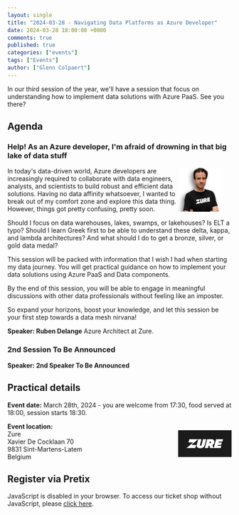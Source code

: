 ```yaml
---
layout: single
title: "2024-03-28 - Navigating Data Platforms as Azure Developer"
date: 2024-03-28 18:00:00 +0000
comments: true
published: true
categories: ["events"]
tags: ["Events"]
author: ["Glenn Colpaert"]
---
```


In our third session of the year, we'll have a session that focus on understanding how to implement data solutions with Azure PaaS. See you there?

## Agenda

### Help! As an Azure developer, I'm afraid of drowning in that big lake of data stuff

<img src="/assets/media/speakers/ruben-delange-zure.png" alt="Ruben Delange" align="right" height="100" width="100" style="margin-right: 20px;">
In today's data-driven world, Azure developers are increasingly required to collaborate with data engineers, analysts, and scientists to build robust and efficient data solutions. Having no data affinity whatsoever, I wanted to break out of my comfort zone and explore this data thing. However, things got pretty confusing, pretty soon.

Should I focus on data warehouses, lakes, swamps, or lakehouses? Is ELT a typo? Should I learn Greek first to be able to understand these delta, kappa, and lambda architectures? And what should I do to get a bronze, silver, or gold data medal?

This session will be packed with information that I wish I had when starting my data journey. You will get practical guidance on how to implement your data solutions using Azure PaaS and Data components.

By the end of this session, you will be able to engage in meaningful discussions with other data professionals without feeling like an imposter.

So expand your horizons, boost your knowledge, and let this session be your first step towards a data mesh nirvana!


**Speaker: Ruben Delange** Azure Architect at Zure.

### 2nd Session To Be Announced

**Speaker: 2nd Speaker To Be Announced**

## Practical details

**Event date:** March 28th, 2024 - you are welcome from 17:30, food served at 18:00, session starts 18:30.

**Event location:**<br />
<img width="120" height="60" align="right" alt="Zure" src="/assets/media/sponsors/logo-zure.png">Zure<br/>
Xavier De Cocklaan 70<br/>
9831 Sint-Martens-Latem<br/>
Belgium

## Register via Pretix

<link rel="stylesheet" type="text/css" href="https://pretix.eu/azug/20240328/widget/v1.css">
<script type="text/javascript" src="https://pretix.eu/widget/v1.en.js" async></script>
<pretix-widget event="https://pretix.eu/azug/20240328/"></pretix-widget>
<noscript>
   <div class="pretix-widget">
        <div class="pretix-widget-info-message">
            JavaScript is disabled in your browser. To access our ticket shop without JavaScript, please <a target="_blank" rel="noopener" href="https://pretix.eu/azug/20240328/">click here</a>.
        </div>
    </div>
</noscript>

